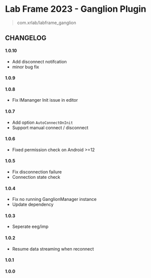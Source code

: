 # Lab Frame 2023 - Ganglion Plugin
> com.xrlab/labframe_ganglion

## CHANGELOG

#### 1.0.10
- Add disconnect notifcation
- minor bug fix

#### 1.0.9

#### 1.0.8
- Fix IMananger Init issue in editor

#### 1.0.7
- Add option `AutoConnectOnInit`
- Support manual connect / disconnect

#### 1.0.6
- Fixed permission check on Android >=12

#### 1.0.5
- Fix disconnection failure
- Connection state check

#### 1.0.4
- Fix no running GanglionManager instance
- Update dependency

#### 1.0.3
- Seperate eeg/imp

#### 1.0.2
- Resume data streaming when reconnect

#### 1.0.1

#### 1.0.0